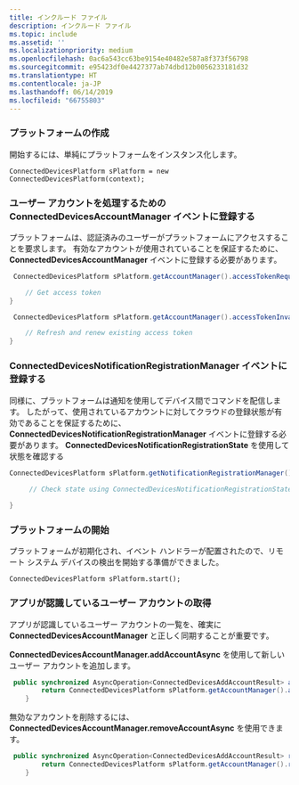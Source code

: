 ```yaml
---
title: インクルード ファイル
description: インクルード ファイル
ms.topic: include
ms.assetid: ''
ms.localizationpriority: medium
ms.openlocfilehash: 0ac6a543cc63be9154e40482e587a8f373f56798
ms.sourcegitcommit: e95423df0e4427377ab74dbd12b0056233181d32
ms.translationtype: HT
ms.contentlocale: ja-JP
ms.lasthandoff: 06/14/2019
ms.locfileid: "66755803"
---
```

### <a name="create-the-platform"></a>プラットフォームの作成


開始するには、単純にプラットフォームをインスタンス化します。

`ConnectedDevicesPlatform sPlatform = new ConnectedDevicesPlatform(context);`

### <a name="subscribe-to-connecteddevicesaccountmanager-events-to-handle-the-user-account"></a>ユーザー アカウントを処理するための ConnectedDevicesAccountManager イベントに登録する 

プラットフォームは、認証済みのユーザーがプラットフォームにアクセスすることを要求します。  有効なアカウントが使用されていることを保証するために、**ConnectedDevicesAccountManager** イベントに登録する必要があります。 

```Java
 ConnectedDevicesPlatform sPlatform.getAccountManager().accessTokenRequested().subscribe((accountManager, args) -> {

    // Get access token
}
```

```Java
 ConnectedDevicesPlatform sPlatform.getAccountManager().accessTokenInvalidated().subscribe((accountManager, args) -> {

    // Refresh and renew existing access token
}
```


### <a name="subscribe-to-connecteddevicesnotificationregistrationmanager-events"></a>ConnectedDevicesNotificationRegistrationManager イベントに登録する

同様に、プラットフォームは通知を使用してデバイス間でコマンドを配信します。  したがって、使用されているアカウントに対してクラウドの登録状態が有効であることを保証するために、**ConnectedDevicesNotificationRegistrationManager** イベントに登録する必要があります。  **ConnectedDevicesNotificationRegistrationState** を使用して状態を確認する

```Java
ConnectedDevicesPlatform sPlatform.getNotificationRegistrationManager().notificationRegistrationStateChanged().subscribe((notificationRegistrationManager, args) -> {
    
     // Check state using ConnectedDevicesNotificationRegistrationState enum

}
```
### <a name="start-the-platform"></a>プラットフォームの開始
プラットフォームが初期化され、イベント ハンドラーが配置されたので、リモート システム デバイスの検出を開始する準備ができました。  

`ConnectedDevicesPlatform sPlatform.start();`

### <a name="retrieve-user-accounts-known-to-the-app"></a>アプリが認識しているユーザー アカウントの取得

アプリが認識しているユーザー アカウントの一覧を、確実に **ConnectedDevicesAccountManager** と正しく同期することが重要です。

**ConnectedDevicesAccountManager.addAccountAsync** を使用して新しいユーザー アカウントを追加します。

```Java
 public synchronized AsyncOperation<ConnectedDevicesAddAccountResult> addAccountToAccountManagerAsync(ConnectedDevicesAccount account) {
        return ConnectedDevicesPlatform sPlatform.getAccountManager().addAccountAsync(account);
    }
```

無効なアカウントを削除するには、**ConnectedDevicesAccountManager.removeAccountAsync** を使用できます。

```Java
 public synchronized AsyncOperation<ConnectedDevicesAddAccountResult> removeAccountToAccountManagerAsync(ConnectedDevicesAccount account) {
        return ConnectedDevicesPlatform sPlatform.getAccountManager().removeAccountAsync(account);
    }
```